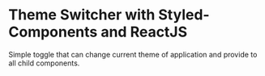 # Theme Switcher with Styled-Components and ReactJS

Simple toggle that can change current theme of application and provide to all child components.